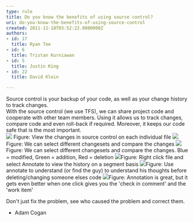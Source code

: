 ```yaml
---
type: rule
title: Do you know the benefits of using source control?
uri: do-you-know-the-benefits-of-using-source-control
created: 2011-11-18T03:52:22.0000000Z
authors:
- id: 17
  title: Ryan Tee
- id: 6
  title: Tristan Kurniawan
- id: 5
  title: Justin King
- id: 22
  title: David Klein

---
```


 Source control is your backup of your code, as well as your change history to track changes. 
<br>With the source control (we use TFS), we can share project code and cooperate with other team members. Using it allows us to track changes, compare code and even roll-back if required. Moreover, it keeps our code safe that is the most important. <br> ![](/PublishingImages/HistoryWindow.jpg) Figure: View the changes in source control on each individual file ![](/PublishingImages/HistoryCompareMenu.jpg) Figure: We can select different changesets and compare the changes ![](/PublishingImages/Compare.jpg) Figure: We can select different changesets and compare the changes. Blue = modified, Green = addition, Red = deletion 
![](/PublishingImages/AnnotateMenu.jpg)Figure: Right click file and select Annotate to view the history on a segment basis ![](/PublishingImages/Annotate.jpg)Figure: Use annotate to understand (or find the guy) to understand his thoughts before deleting/changing someone elses code ![](/PublishingImages/AnnotationAndComment.jpg)Figure: Annotation is great, but it gets even better when one click gives you the 'check in comment' and the 'work item'

Don't just fix the problem, see who caused the problem and correct them.
- Adam Cogan


